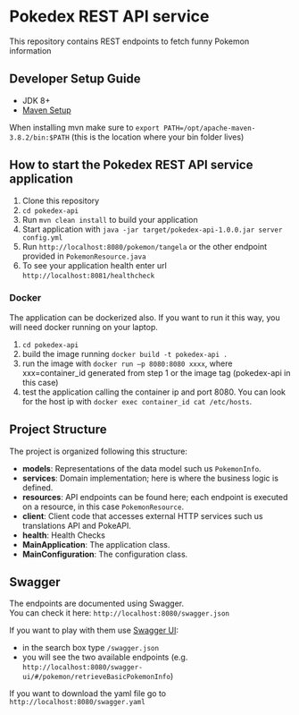 # Pokedex REST API service

This repository contains REST endpoints to fetch funny Pokemon information

Developer Setup Guide
---

- JDK 8+
- [Maven Setup](https://maven.apache.org/install.html)

When installing mvn make sure to `export PATH=/opt/apache-maven-3.8.2/bin:$PATH` (this is the location where your bin
folder lives)

How to start the Pokedex REST API service application
---

1. Clone this repository
2. `cd pokedex-api`
3. Run `mvn clean install` to build your application
4. Start application with `java -jar target/pokedex-api-1.0.0.jar server config.yml`
5. Run `http://localhost:8080/pokemon/tangela` or the other endpoint provided in `PokemonResource.java`
6. To see your application health enter url `http://localhost:8081/healthcheck`

### Docker

The application can be dockerized also. If you want to run it this way, you will need docker running on your laptop.
1. `cd pokedex-api`
2. build the image running `docker build -t pokedex-api .`
3. run the image with `docker run –p 8080:8080 xxxx`, where xxx=container_id generated from step 1 or the image tag
(pokedex-api in this case)
4. test the application calling the container ip and port 8080. You can look for the host ip with
`docker exec container_id cat /etc/hosts`.


Project Structure
---
The project is organized following this structure:

- **models**: Representations of the data model such us `PokemonInfo`.
- **services**: Domain implementation; here is where the business logic is defined.
- **resources**: API endpoints can be found here; each endpoint is executed on a resource, in this case `PokemonResource`.
- **client**: Client code that accesses external HTTP services such us translations API and PokeAPI.
- **health**: Health Checks
- **MainApplication**: The application class.
- **MainConfiguration**: The configuration class.

Swagger
---

The endpoints are documented using Swagger.  
You can check it here: `http://localhost:8080/swagger.json`

If you want to play with them use [Swagger UI](http://localhost:8080/swagger-ui/):
- in the search box type `/swagger.json`
- you will see the two available endpoints (e.g. `http://localhost:8080/swagger-ui/#/pokemon/retrieveBasicPokemonInfo`)

If you want to download the yaml file go to `http://localhost:8080/swagger.yaml`
